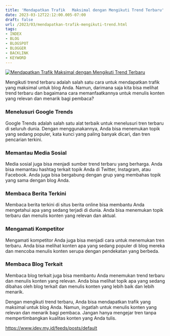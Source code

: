 ```yaml
---
title: 'Mendapatkan Trafik   Maksimal dengan Mengikuti Trend Terbaru'
date: 2023-03-12T22:12:00.005-07:00
draft: false
url: /2023/03/mendapatkan-trafik-mengikuti-trend.html
tags: 
- INDEX
- BLOG
- BLOGSPOT
- BLOGGER
- BACKLINK
- KEYWORD
---
```


[![Mendapatkan Trafik   Maksimal dengan Mengikuti Trend Terbaru](https://blogger.googleusercontent.com/img/b/R29vZ2xl/AVvXsEi2lvqejBjPMCp5zVvTPaualCBg5gGx4HQbY488YcSsOo1f1z0CIk5QzpsJt6NmnUdSzMgsIsgz1Ykl0oykJg1JmiBSXupEQNW6CtN6scSwRyd1_lBJ4q0aNTtjoPu6n2iWjfKX7qkni0cxmFkuEwUMA4T8H4cgCeAjbzUcAehaaWzcErmGOCU5b2TYtg/w640-h336/Mendapatkan%20Trafik%20%20%20Maksimal%20dengan%20Mengikuti%20Trend%20Terbaru.webp)](https://blogger.googleusercontent.com/img/b/R29vZ2xl/AVvXsEi2lvqejBjPMCp5zVvTPaualCBg5gGx4HQbY488YcSsOo1f1z0CIk5QzpsJt6NmnUdSzMgsIsgz1Ykl0oykJg1JmiBSXupEQNW6CtN6scSwRyd1_lBJ4q0aNTtjoPu6n2iWjfKX7qkni0cxmFkuEwUMA4T8H4cgCeAjbzUcAehaaWzcErmGOCU5b2TYtg/s1200/Mendapatkan%20Trafik%20%20%20Maksimal%20dengan%20Mengikuti%20Trend%20Terbaru.webp)

  

Mengikuti trend terbaru adalah salah satu cara untuk mendapatkan trafik yang maksimal untuk blog Anda. Namun, darimana saja kita bisa melihat trend terbaru dan bagaimana cara memanfaatkannya untuk menulis konten yang relevan dan menarik bagi pembaca?

  

### Menelusuri Google Trends

Google Trends adalah salah satu alat terbaik untuk menelusuri tren terbaru di seluruh dunia. Dengan menggunakannya, Anda bisa menemukan topik yang sedang populer, kata kunci yang paling banyak dicari, dan tren pencarian terkini.

  

### Memantau Media Sosial

Media sosial juga bisa menjadi sumber trend terbaru yang berharga. Anda bisa memantau hashtag terkait topik Anda di Twitter, Instagram, atau Facebook. Anda juga bisa bergabung dengan grup yang membahas topik yang sama dengan blog Anda.

  

### Membaca Berita Terkini

Membaca berita terkini di situs berita online bisa membantu Anda mengetahui apa yang sedang terjadi di dunia. Anda bisa menemukan topik terbaru dan menulis konten yang relevan dan aktual.

  

### Mengamati Kompetitor

Mengamati kompetitor Anda juga bisa menjadi cara untuk menemukan tren terbaru. Anda bisa melihat konten apa yang sedang populer di blog mereka dan mencoba menulis konten serupa dengan pendekatan yang berbeda.

  

### Membaca Blog Terkait

Membaca blog terkait juga bisa membantu Anda menemukan trend terbaru dan menulis konten yang relevan. Anda bisa melihat topik apa yang sedang dibahas oleh blog terkait dan menulis konten yang lebih baik dan lebih menarik.

  

Dengan mengikuti trend terbaru, Anda bisa mendapatkan trafik yang maksimal untuk blog Anda. Namun, ingatlah untuk menulis konten yang relevan dan menarik bagi pembaca. Jangan hanya mengejar tren tanpa mempertimbangkan kualitas konten yang Anda tulis.

https://www.idev.my.id/feeds/posts/default